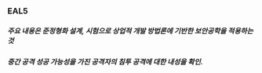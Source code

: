 ### EAL5
##### 주요 내용은 준정형화 설계, 시험으로 상업적 개발 방법론에 기반한 보안공학을 적용하는 것
##### 중간 공격 성공 가능성을 가진 공격자의 침투 공격에 대한 내성을 확인.
